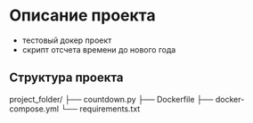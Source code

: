 # Описание проекта
- тестовый докер проект
- скрипт отсчета времени до нового года

## Структура проекта
project_folder/
  ├── countdown.py
  ├── Dockerfile
  ├── docker-compose.yml
  └── requirements.txt